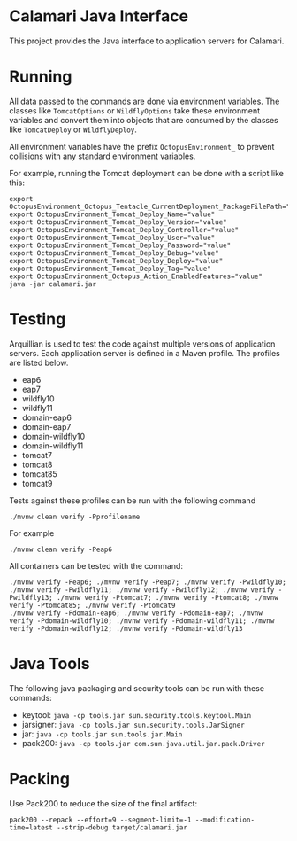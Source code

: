 # Calamari Java Interface

This project provides the Java interface to application servers for Calamari.

# Running

All data passed to the commands are done via environment variables. The classes like `TomcatOptions` or `WildflyOptions`
take these environment variables and convert them into objects that are consumed by the classes like `TomcatDeploy` or
`WildflyDeploy`.  

All environment variables have the prefix `OctopusEnvironment_` to prevent collisions with any standard environment
variables.

For example, running the Tomcat deployment can be done with a script like this:

```
export OctopusEnvironment_Octopus_Tentacle_CurrentDeployment_PackageFilePath="value"
export OctopusEnvironment_Tomcat_Deploy_Name="value"
export OctopusEnvironment_Tomcat_Deploy_Version="value"
export OctopusEnvironment_Tomcat_Deploy_Controller="value"
export OctopusEnvironment_Tomcat_Deploy_User="value"
export OctopusEnvironment_Tomcat_Deploy_Password="value"
export OctopusEnvironment_Tomcat_Deploy_Debug="value"
export OctopusEnvironment_Tomcat_Deploy_Deploy="value"
export OctopusEnvironment_Tomcat_Deploy_Tag="value"
export OctopusEnvironment_Octopus_Action_EnabledFeatures="value"
java -jar calamari.jar
```

# Testing

Arquillian is used to test the code against multiple versions of application servers.
Each application server is defined in a Maven profile. The profiles are listed below.

* eap6
* eap7
* wildfly10
* wildfly11
* domain-eap6
* domain-eap7
* domain-wildfly10
* domain-wildfly11
* tomcat7
* tomcat8
* tomcat85
* tomcat9

Tests against these profiles can be run with the following command

```
./mvnw clean verify -Pprofilename
```

For example

```
./mvnw clean verify -Peap6
```

All containers can be tested with the command:

```
./mvnw verify -Peap6; ./mvnw verify -Peap7; ./mvnw verify -Pwildfly10; ./mvnw verify -Pwildfly11; ./mvnw verify -Pwildfly12; ./mvnw verify -Pwildfly13; ./mvnw verify -Ptomcat7; ./mvnw verify -Ptomcat8; ./mvnw verify -Ptomcat85; ./mvnw verify -Ptomcat9
./mvnw verify -Pdomain-eap6; ./mvnw verify -Pdomain-eap7; ./mvnw verify -Pdomain-wildfly10; ./mvnw verify -Pdomain-wildfly11; ./mvnw verify -Pdomain-wildfly12; ./mvnw verify -Pdomain-wildfly13
```

# Java Tools

The following java packaging and security tools can be run with these commands:

* keytool: ```java -cp tools.jar sun.security.tools.keytool.Main```
* jarsigner: ```java -cp tools.jar sun.security.tools.JarSigner```
* jar: ```java -cp tools.jar sun.tools.jar.Main```
* pack200: ```java -cp tools.jar com.sun.java.util.jar.pack.Driver```

# Packing

Use Pack200 to reduce the size of the final artifact:

```
pack200 --repack --effort=9 --segment-limit=-1 --modification-time=latest --strip-debug target/calamari.jar
```